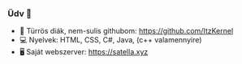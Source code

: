### Üdv 👋

<!--
**csandrisTurr/csandrisTurr** is a ✨ _special_ ✨ repository because its `README.md` (this file) appears on your GitHub profile.

Here are some ideas to get you started:

- 🔭 I’m currently working on ...
- 🌱 I’m currently learning ...
- 👯 I’m looking to collaborate on ...
- 🤔 I’m looking for help with ...
- 💬 Ask me about ...
- 📫 How to reach me: ...
- 😄 Pronouns: ...
- ⚡ Fun fact: ...
-->
- 👦 Türrös diák, nem-sulis githubom: https://github.com/ItzKernel
- 💻 Nyelvek: HTML, CSS, C#, Java, (c++ valamennyire)
- 🖥 Saját webszerver: https://satella.xyz

